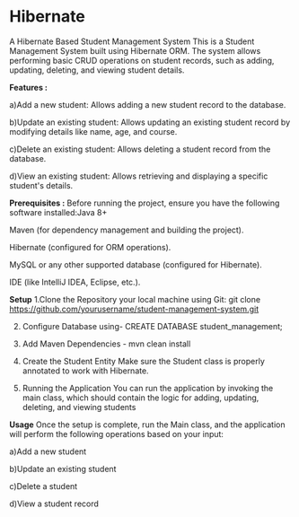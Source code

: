 # Hibernate
A Hibernate Based Student Management System
This is a Student Management System built using Hibernate ORM. The system allows performing basic CRUD operations on student records, such as adding, updating, deleting, and viewing student details.

**Features :**

 a)Add a new student: Allows adding a new student record to the database.
 
 b)Update an existing student: Allows updating an existing student record by modifying details like name, age, and course.
 
 c)Delete an existing student: Allows deleting a student record from the database.
 
 d)View an existing student: Allows retrieving and displaying a specific student's details.

 **Prerequisites :**
Before running the project, ensure you have the following software installed:Java 8+

Maven (for dependency management and building the project).

Hibernate (configured for ORM operations).

MySQL or any other supported database (configured for Hibernate).

IDE (like IntelliJ IDEA, Eclipse, etc.).

**Setup**
1.Clone the Repository your local machine using Git:
git clone https://github.com/yourusername/student-management-system.git

2. Configure Database using-
CREATE DATABASE student_management;

4.  Add Maven Dependencies -
mvn clean install

5. Create the Student Entity
Make sure the Student class is properly annotated to work with Hibernate.

7. Running the Application
You can run the application by invoking the main class, which should contain the logic for adding, updating, deleting, and viewing students

**Usage**
Once the setup is complete, run the Main class, and the application will perform the following operations based on your input:

a)Add a new student

b)Update an existing student

c)Delete a student

d)View a student record



